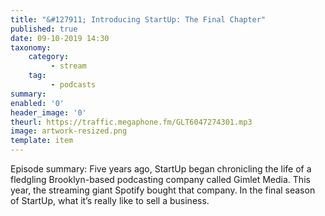 ```yaml
---
title: "&#127911; Introducing StartUp: The Final Chapter"
published: true
date: 09-10-2019 14:30
taxonomy:
    category:
         - stream
    tag:
         - podcasts
summary:
enabled: '0'
header_image: '0'
theurl: https://traffic.megaphone.fm/GLT6047274301.mp3
image: artwork-resized.png
template: item
---
```

 
Episode summary: Five years ago, StartUp began chronicling the life of a fledgling Brooklyn-based podcasting company called Gimlet Media. This year, the streaming giant Spotify bought that company. In the final season of StartUp, what it’s really like to sell a business.
